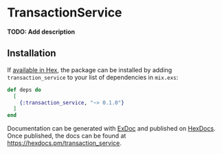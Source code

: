 # TransactionService

**TODO: Add description**

## Installation

If [available in Hex](https://hex.pm/docs/publish), the package can be installed
by adding `transaction_service` to your list of dependencies in `mix.exs`:

```elixir
def deps do
  [
    {:transaction_service, "~> 0.1.0"}
  ]
end
```

Documentation can be generated with [ExDoc](https://github.com/elixir-lang/ex_doc)
and published on [HexDocs](https://hexdocs.pm). Once published, the docs can
be found at <https://hexdocs.pm/transaction_service>.

